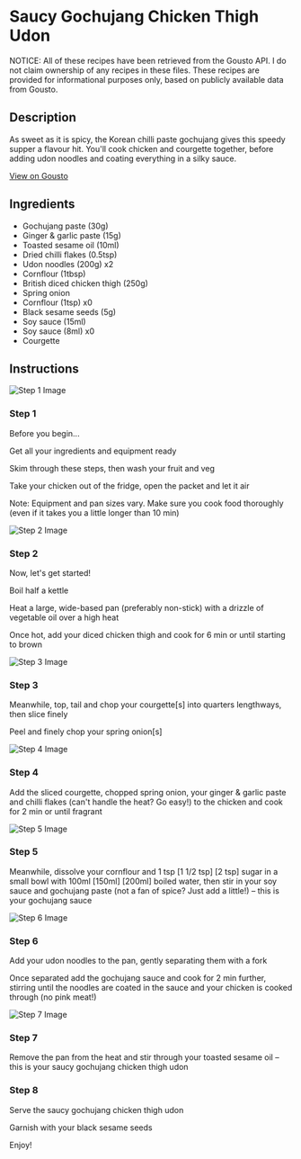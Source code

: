 # Saucy Gochujang Chicken Thigh Udon

NOTICE: All of these recipes have been retrieved from the Gousto API. I do not claim ownership of any recipes in these files. These recipes are provided for informational purposes only, based on publicly available data from Gousto.

## Description

As sweet as it is spicy, the Korean chilli paste gochujang gives this speedy supper a flavour hit. You'll cook chicken and courgette together, before adding udon noodles and coating everything in a silky sauce.

[View on Gousto](https://www.gousto.co.uk/recipes/cookbook/saucy-gochujang-chicken-udon)

## Ingredients

- Gochujang paste (30g)
- Ginger & garlic paste (15g)
- Toasted sesame oil (10ml)
- Dried chilli flakes (0.5tsp)
- Udon noodles (200g) x2
- Cornflour (1tbsp)
- British diced chicken thigh (250g)
- Spring onion
- Cornflour (1tsp) x0
- Black sesame seeds (5g)
- Soy sauce (15ml)
- Soy sauce (8ml) x0
- Courgette

## Instructions

![Step 1 Image](https://production-media.gousto.co.uk/cms/recipe-step-image/Admin-10mm-Step-1-1651674917171-x200.jpg)

### Step 1

Before you begin...

Get all your ingredients and equipment ready

Skim through these steps, then wash your fruit and veg

Take your chicken out of the fridge, open the packet and let it air

Note: Equipment and pan sizes vary. Make sure you cook food thoroughly (even if it takes you a little longer than 10 min)

![Step 2 Image](https://production-media.gousto.co.uk/cms/recipe-step-image/Step-2-1651674921590-x200.jpg)

### Step 2

Now, let's get started!

Boil half a kettle

Heat a large, wide-based pan (preferably non-stick) with a drizzle of vegetable oil over a high heat

Once hot, add your diced chicken thigh and cook for 6 min or until starting to brown

![Step 3 Image](https://production-media.gousto.co.uk/cms/recipe-step-image/Step-3-1651674926965-x200.jpg)

### Step 3

Meanwhile, top, tail and chop your courgette[s] into quarters lengthways, then slice finely

Peel and finely chop your spring onion[s]

![Step 4 Image](https://production-media.gousto.co.uk/cms/recipe-step-image/Step-4-1651674931511-x200.jpg)

### Step 4

Add the sliced courgette, chopped spring onion, your ginger & garlic paste and chilli flakes (can't handle the heat? Go easy!) to the chicken and cook for 2 min or until fragrant

![Step 5 Image](https://production-media.gousto.co.uk/cms/recipe-step-image/Step-5-1651674938008-x200.jpg)

### Step 5

Meanwhile, dissolve your cornflour and 1 tsp<span class="text-purple"> [1 1/2 tsp]</span> <span class="text-danger">[2 tsp] </span>sugar in a small bowl with 100ml <span class="text-purple">[150ml]</span> <span class="text-danger">[200ml] </span>boiled water, then stir in your soy sauce and gochujang paste (not a fan of spice? Just add a little!) – this is your gochujang sauce

![Step 6 Image](https://production-media.gousto.co.uk/cms/recipe-step-image/Step-6-1651674943415-x200.jpg)

### Step 6

Add your udon noodles to the pan, gently separating them with a fork

Once separated add the gochujang sauce and cook for 2 min further, stirring until the noodles are coated in the sauce and your chicken is cooked through (no pink meat!)

![Step 7 Image](https://production-media.gousto.co.uk/cms/recipe-step-image/Step-7-1651674948648-x200.jpg)

### Step 7

Remove the pan from the heat and stir through your toasted sesame oil – this is your saucy gochujang chicken thigh udon

### Step 8

Serve the saucy gochujang chicken thigh udon

Garnish with your black sesame seeds

Enjoy!

